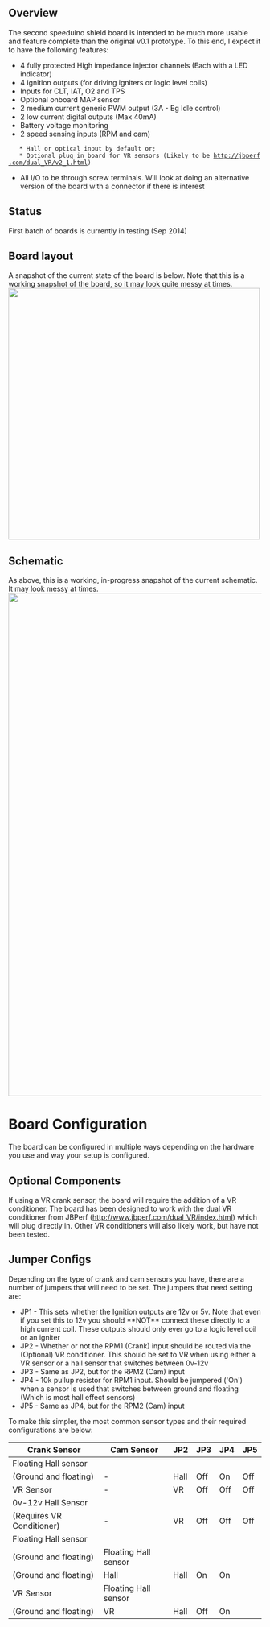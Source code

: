 Overview
--------

The second speeduino shield board is intended to be much more usable and feature complete than the original v0.1 prototype. To this end, I expect it to have the following features:

-   4 fully protected High impedance injector channels (Each with a LED indicator)
-   4 ignition outputs (for driving igniters or logic level coils)
-   Inputs for CLT, IAT, O2 and TPS
-   Optional onboard MAP sensor
-   2 medium current generic PWM output (3A - Eg Idle control)
-   2 low current digital outputs (Max 40mA)
-   Battery voltage monitoring
-   2 speed sensing inputs (RPM and cam)

`   * Hall or optical input by default or;`
`   * Optional plug in board for VR sensors (Likely to be `[`http://jbperf.com/dual_VR/v2_1.html`](http://jbperf.com/dual_VR/v2_1.html)`)`

-   All I/O to be through screw terminals. Will look at doing an alternative version of the board with a connector if there is interest

Status
------

First batch of boards is currently in testing (Sep 2014)

Board layout
------------

A snapshot of the current state of the board is below. Note that this is a working snapshot of the board, so it may look quite messy at times.
[<img style="width: 500px;height: auto" src="https://raw.githubusercontent.com/noisymime/speeduino/master/reference/hardware/v0.2/speeduino-v0.2-board.png"/>](https://raw.githubusercontent.com/noisymime/speeduino/master/reference/hardware/v0.2/speeduino-v0.2-board.png)

Schematic
---------

As above, this is a working, in-progress snapshot of the current schematic. It may look messy at times.
[<img style="width: 1000px;height: auto" src="https://raw.githubusercontent.com/noisymime/speeduino/master/reference/hardware/v0.2/speeduino-v0.2-schematic.png" />](https://raw.githubusercontent.com/noisymime/speeduino/master/reference/hardware/v0.2/speeduino-v0.2-schematic.png)

Board Configuration
===================

The board can be configured in multiple ways depending on the hardware you use and way your setup is configured.

Optional Components
-------------------

If using a VR crank sensor, the board will require the addition of a VR conditioner. The board has been designed to work with the dual VR conditioner from JBPerf (http://www.jbperf.com/dual_VR/index.html) which will plug directly in. Other VR conditioners will also likely work, but have not been tested.

Jumper Configs
--------------

Depending on the type of crank and cam sensors you have, there are a number of jumpers that will need to be set. The jumpers that need setting are:

-   JP1 - This sets whether the Ignition outputs are 12v or 5v. Note that even if you set this to 12v you should \*\*NOT\*\* connect these directly to a high current coil. These outputs should only ever go to a logic level coil or an igniter
-   JP2 - Whether or not the RPM1 (Crank) input should be routed via the (Optional) VR conditioner. This should be set to VR when using either a VR sensor or a hall sensor that switches between 0v-12v
-   JP3 - Same as JP2, but for the RPM2 (Cam) input
-   JP4 - 10k pullup resistor for RPM1 input. Should be jumpered ('On') when a sensor is used that switches between ground and floating (Which is most hall effect sensors)
-   JP5 - Same as JP4, but for the RPM2 (Cam) input

To make this simpler, the most common sensor types and their required configurations are below:

| Crank Sensor              | Cam Sensor            | JP2  | JP3  | JP4 | JP5 |
|---------------------------|-----------------------|------|------|-----|-----|
| Floating Hall sensor
 (Ground and floating)      | -                     | Hall | Off  | On  | Off |
| VR Sensor                 | -                     | VR   | Off  | Off | Off |
| 0v-12v Hall Sensor
 (Requires VR Conditioner)  | -                     | VR   | Off  | Off | Off |
| Floating Hall sensor
 (Ground and floating)      | Floating Hall sensor
                             (Ground and floating)  | Hall | Hall | On  | On  |
| VR Sensor                 | Floating Hall sensor
                             (Ground and floating)  | VR   | Hall | Off | On  |

